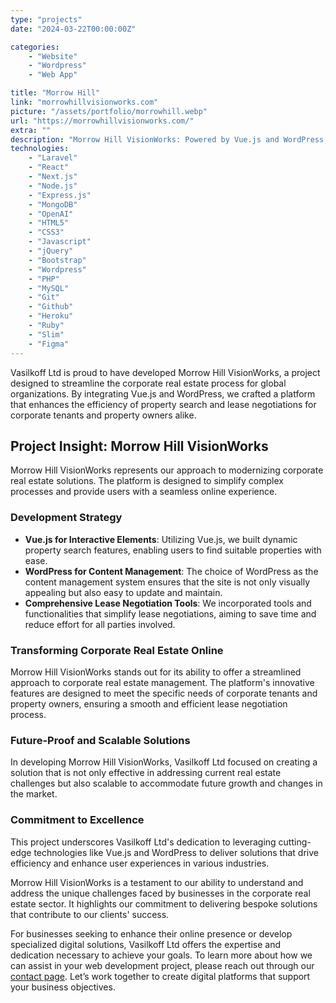 ```yaml
---
type: "projects"
date: "2024-03-22T00:00:00Z"

categories: 
    - "Website"
    - "Wordpress"
    - "Web App"

title: "Morrow Hill"
link: "morrowhillvisionworks.com"
picture: "/assets/portfolio/morrowhill.webp"
url: "https://morrowhillvisionworks.com/"
extra: ""
description: "Morrow Hill VisionWorks: Powered by Vue.js and WordPress, we create seamless online experiences for premier global organizations."
technologies: 
    - "Laravel"
    - "React"
    - "Next.js"
    - "Node.js"
    - "Express.js"
    - "MongoDB"
    - "OpenAI"
    - "HTML5"
    - "CSS3"
    - "Javascript"
    - "jQuery"
    - "Bootstrap"
    - "Wordpress"
    - "PHP"
    - "MySQL"
    - "Git"
    - "Github"
    - "Heroku"
    - "Ruby"
    - "Slim"
    - "Figma"
---
```

Vasilkoff Ltd is proud to have developed Morrow Hill VisionWorks, a project designed to streamline the corporate real estate process for global organizations. By integrating Vue.js and WordPress, we crafted a platform that enhances the efficiency of property search and lease negotiations for corporate tenants and property owners alike.

## Project Insight: Morrow Hill VisionWorks
Morrow Hill VisionWorks represents our approach to modernizing corporate real estate solutions. The platform is designed to simplify complex processes and provide users with a seamless online experience.

### Development Strategy
- **Vue.js for Interactive Elements**: Utilizing Vue.js, we built dynamic property search features, enabling users to find suitable properties with ease.
- **WordPress for Content Management**: The choice of WordPress as the content management system ensures that the site is not only visually appealing but also easy to update and maintain.
- **Comprehensive Lease Negotiation Tools**: We incorporated tools and functionalities that simplify lease negotiations, aiming to save time and reduce effort for all parties involved.

### Transforming Corporate Real Estate Online
Morrow Hill VisionWorks stands out for its ability to offer a streamlined approach to corporate real estate management. The platform's innovative features are designed to meet the specific needs of corporate tenants and property owners, ensuring a smooth and efficient lease negotiation process.

### Future-Proof and Scalable Solutions
In developing Morrow Hill VisionWorks, Vasilkoff Ltd focused on creating a solution that is not only effective in addressing current real estate challenges but also scalable to accommodate future growth and changes in the market.

### Commitment to Excellence
This project underscores Vasilkoff Ltd's dedication to leveraging cutting-edge technologies like Vue.js and WordPress to deliver solutions that drive efficiency and enhance user experiences in various industries.

Morrow Hill VisionWorks is a testament to our ability to understand and address the unique challenges faced by businesses in the corporate real estate sector. It highlights our commitment to delivering bespoke solutions that contribute to our clients' success.

For businesses seeking to enhance their online presence or develop specialized digital solutions, Vasilkoff Ltd offers the expertise and dedication necessary to achieve your goals. To learn more about how we can assist in your web development project, please reach out through our [contact page](https://vasilkoff.com/contact-us). Let’s work together to create digital platforms that support your business objectives.